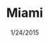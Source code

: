 ---
title: Miami
link: http://eepurl.com/JhjCv
occurs: January 24, 2014
date: 1/24/2015
image: miami.jpg
order: 2
---
